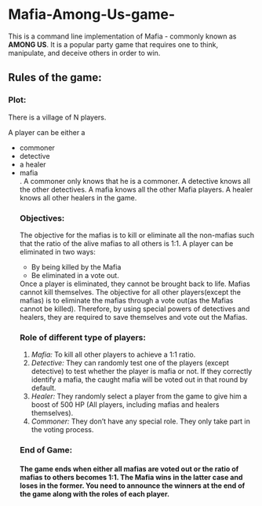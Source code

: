 # Mafia-Among-Us-game-

This is a command line implementation of Mafia - commonly known as <b>AMONG US</b>. 
It is a popular party game that requires one to think, manipulate, and deceive others in order to win.

<h2>
Rules of the game:</h2>

<h3>Plot:</h3> There is a village of N players.
<p>A player can be either a <ul><li>commoner</li> <li> detective</li><li> a healer</li><li> mafia</li>.
A commoner only knows that he is a commoner.
A detective knows all the other detectives. 
A mafia knows all the other Mafia players.
A healer knows all other healers in the game.</p>

<h3>Objectives:</h3>
<p>The objective for the mafias is to kill or eliminate all the non-mafias such that the
ratio of the alive mafias to all others is 1:1. 
A player can be eliminated in two ways:
<ul><li> By being killed by the Mafia </li>
  <li> Be eliminated in a vote out.</li> </ul>
Once a player is eliminated, they cannot be brought back to life. 
Mafias cannot kill themselves.
The objective for all other players(except the mafias) is to eliminate the mafias through a vote out(as the Mafias cannot be killed). Therefore, by using special powers of detectives and healers, they are required to save themselves and vote out the Mafias.</p>
<h3>
Role of different type of players:</h3><p><ol>
  <li><i> Mafia:</i> To kill all other players to achieve a 1:1 ratio.</li>
  <li><i> Detective:</i> They can randomly test one of the players (except detective) to test whether the player is mafia or not. If they correctly identify a mafia, the caught mafia will be voted out in that round by default. </li>
<li><i> Healer: </i>They randomly select a player from the game to give him a boost of 500 HP (All players, including mafias and healers themselves). </li>
  <li><i> Commoner: </i>They don’t have any special role. They only take part in the voting process. </li></ol>
<h3>End of Game:</h3>
<p><h4>The game ends when either all mafias are voted out or the ratio of mafias to others becomes 1:1.
The Mafia wins in the latter case and loses in the former.
You need to announce the winners at the end of the game along with the roles of each player.</h4></p>

